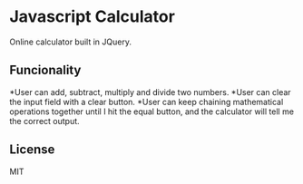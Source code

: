 # Javascript Calculator

Online calculator built in JQuery.

## Funcionality

*User can add, subtract, multiply and divide two numbers.
*User can clear the input field with a clear button.
*User can keep chaining mathematical operations together until I hit the equal button, and the calculator will tell me the correct output.

## License

MIT 